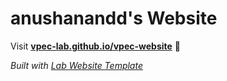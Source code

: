 
# anushanandd's Website

Visit **[vpec-lab.github.io/vpec-website](https://vpec-lab.github.io/vpec-website)** 🚀

_Built with [Lab Website Template](https://greene-lab.gitbook.io/lab-website-template-docs)_

